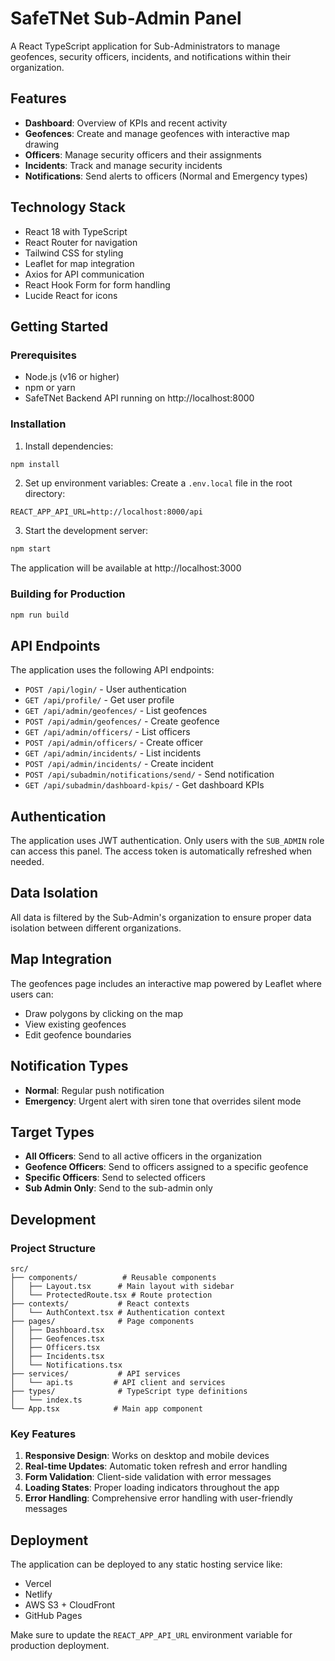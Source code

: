 # SafeTNet Sub-Admin Panel

A React TypeScript application for Sub-Administrators to manage geofences, security officers, incidents, and notifications within their organization.

## Features

- **Dashboard**: Overview of KPIs and recent activity
- **Geofences**: Create and manage geofences with interactive map drawing
- **Officers**: Manage security officers and their assignments
- **Incidents**: Track and manage security incidents
- **Notifications**: Send alerts to officers (Normal and Emergency types)

## Technology Stack

- React 18 with TypeScript
- React Router for navigation
- Tailwind CSS for styling
- Leaflet for map integration
- Axios for API communication
- React Hook Form for form handling
- Lucide React for icons

## Getting Started

### Prerequisites

- Node.js (v16 or higher)
- npm or yarn
- SafeTNet Backend API running on http://localhost:8000

### Installation

1. Install dependencies:
```bash
npm install
```

2. Set up environment variables:
Create a `.env.local` file in the root directory:
```
REACT_APP_API_URL=http://localhost:8000/api
```

3. Start the development server:
```bash
npm start
```

The application will be available at http://localhost:3000

### Building for Production

```bash
npm run build
```

## API Endpoints

The application uses the following API endpoints:

- `POST /api/login/` - User authentication
- `GET /api/profile/` - Get user profile
- `GET /api/admin/geofences/` - List geofences
- `POST /api/admin/geofences/` - Create geofence
- `GET /api/admin/officers/` - List officers
- `POST /api/admin/officers/` - Create officer
- `GET /api/admin/incidents/` - List incidents
- `POST /api/admin/incidents/` - Create incident
- `POST /api/subadmin/notifications/send/` - Send notification
- `GET /api/subadmin/dashboard-kpis/` - Get dashboard KPIs

## Authentication

The application uses JWT authentication. Only users with the `SUB_ADMIN` role can access this panel. The access token is automatically refreshed when needed.

## Data Isolation

All data is filtered by the Sub-Admin's organization to ensure proper data isolation between different organizations.

## Map Integration

The geofences page includes an interactive map powered by Leaflet where users can:
- Draw polygons by clicking on the map
- View existing geofences
- Edit geofence boundaries

## Notification Types

- **Normal**: Regular push notification
- **Emergency**: Urgent alert with siren tone that overrides silent mode

## Target Types

- **All Officers**: Send to all active officers in the organization
- **Geofence Officers**: Send to officers assigned to a specific geofence
- **Specific Officers**: Send to selected officers
- **Sub Admin Only**: Send to the sub-admin only

## Development

### Project Structure

```
src/
├── components/          # Reusable components
│   ├── Layout.tsx      # Main layout with sidebar
│   └── ProtectedRoute.tsx # Route protection
├── contexts/           # React contexts
│   └── AuthContext.tsx # Authentication context
├── pages/              # Page components
│   ├── Dashboard.tsx
│   ├── Geofences.tsx
│   ├── Officers.tsx
│   ├── Incidents.tsx
│   └── Notifications.tsx
├── services/           # API services
│   └── api.ts         # API client and services
├── types/              # TypeScript type definitions
│   └── index.ts
└── App.tsx            # Main app component
```

### Key Features

1. **Responsive Design**: Works on desktop and mobile devices
2. **Real-time Updates**: Automatic token refresh and error handling
3. **Form Validation**: Client-side validation with error messages
4. **Loading States**: Proper loading indicators throughout the app
5. **Error Handling**: Comprehensive error handling with user-friendly messages

## Deployment

The application can be deployed to any static hosting service like:
- Vercel
- Netlify
- AWS S3 + CloudFront
- GitHub Pages

Make sure to update the `REACT_APP_API_URL` environment variable for production deployment.